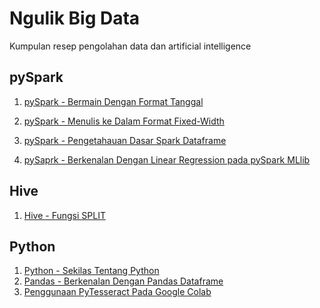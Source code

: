 # Ngulik Big Data
Kumpulan resep pengolahan data dan artificial intelligence
<br>

## pySpark
1. [pySpark - Bermain Dengan Format Tanggal](https://github.com/project303/Ngulik-Big-Data/blob/master/Bermain_dengan_format_tanggal.ipynb)

2. [pySpark - Menulis ke Dalam Format Fixed-Width](https://app.zepl.com/viewer/github/project303/Ngulik-Big-Data/blob/master/pySpark%20-%20Menulis%20ke%20Dalam%20Format%20Fixed%20Width.json)

3. [pySpark - Pengetahauan Dasar Spark Dataframe](https://github.com/project303/Ngulik-Big-Data/blob/master/Pengetahauan_Dasar_Spark_Dataframe.ipynb)

4. [pySaprk - Berkenalan Dengan Linear Regression pada pySpark MLlib](https://github.com/project303/Ngulik-Big-Data/blob/master/Berkenalan_Dengan_Linear_Regression_pada_PySpark_MLlib.ipynb)



## Hive
1. [Hive - Fungsi SPLIT](https://app.zepl.com/viewer/github/project303/Ngulik-Big-Data/blob/master/Hive%20-%20Fungsi%20SPLIT.json)



## Python
1. [Python - Sekilas Tentang Python](https://github.com/project303/Ngulik-Big-Data/blob/master/Berkenalan%20dengan%20Python.ipynb)
2. [Pandas - Berkenalan Dengan Pandas Dataframe](https://github.com/project303/Ngulik-Big-Data/blob/master/Berkenalan%20Dengan%20Pandas%20Dataframe.ipynb)
3. [Penggunaan PyTesseract Pada Google Colab](https://github.com/project303/Ngulik-Big-Data/blob/master/Penggunaan_PyTesseract_pada_Google_Colab.ipynb)

